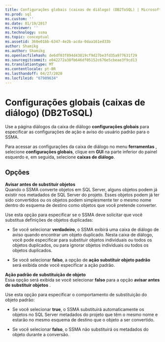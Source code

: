 ```yaml
---
title: Configurações globais (caixas de diálogo) (DB2ToSQL) | Microsoft Docs
ms.prod: sql
ms.custom: ''
ms.date: 01/19/2017
ms.reviewer: ''
ms.technology: ssma
ms.topic: conceptual
ms.assetid: 360e01bb-6347-4e2b-acda-0daa161ed33b
author: Shamikg
ms.author: Shamikg
ms.openlocfilehash: de6df03f894d43819cf9d27be3fd35a977631f29
ms.sourcegitcommit: e042272a38fb646df05152c676e5cbeae3f9cd13
ms.translationtype: MT
ms.contentlocale: pt-BR
ms.lasthandoff: 04/27/2020
ms.locfileid: "67989634"
---
```

# <a name="global-settings-dialogs-db2tosql"></a>Configurações globais (caixas de diálogo) (DB2ToSQL)
Use a página diálogos da caixa de diálogo **configurações globais** para especificar as configurações de ação e aviso do usuário padrão para o SSMA.  
  
Para acessar as configurações da caixa de diálogo no menu **ferramentas** , selecione **configurações globais**, clique em **GUI** na parte inferior do painel esquerdo e, em seguida, selecione **caixas de diálogo**.  
  
## <a name="options"></a>Opções  
**Avisar antes de substituir objetos**  
Quando o SSMA converte objetos em SQL Server, alguns objetos podem já existir nos metadados de SQL Server do projeto. Esses objetos podem já ter sido convertidos ou os objetos podem simplesmente ter o mesmo nome dentro do esquema de destino como objetos que você pretende converter.  
  
Use esta opção para especificar se o SSMA deve solicitar que você substitua definições de objetos duplicadas:  
  
-   Se você selecionar **verdadeiro**, o SSMA exibirá uma caixa de diálogo de aviso quando encontrar um objeto duplicado. Nesta caixa de diálogo, você pode especificar para substituir objetos individuais ou todos os objetos duplicados, ou para ignorar objetos individuais ou todos os objetos duplicados.  
  
-   Se você selecionar **falso**, a opção de **ação substituir objeto padrão** será exibida onde você especificar a ação padrão.  
  
**Ação padrão de substituição de objeto**  
Essa opção será exibida se você selecionar **falso** para a opção **avisar antes de substituir objetos** .  
  
Use esta opção para especificar o comportamento de substituição do objeto padrão:  
  
-   Se você selecionar **true**, o SSMA substituirá automaticamente os objetos no SQL Server metadados do projeto que têm o mesmo nome e estarão no mesmo esquema de destino que o objeto a ser convertido.  
  
-   Se você selecionar **falso**, o SSMA não substituirá os metadados do objeto durante a conversão.  
  
